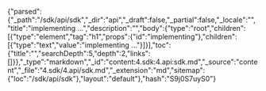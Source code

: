 {"parsed":{"_path":"/sdk/api/sdk","_dir":"api","_draft":false,"_partial":false,"_locale":"","title":"implementing ...","description":"","body":{"type":"root","children":[{"type":"element","tag":"h1","props":{"id":"implementing"},"children":[{"type":"text","value":"implementing ..."}]}],"toc":{"title":"","searchDepth":5,"depth":2,"links":[]}},"_type":"markdown","_id":"content:4.sdk:4.api:sdk.md","_source":"content","_file":"4.sdk/4.api/sdk.md","_extension":"md","sitemap":{"loc":"/sdk/api/sdk"},"layout":"default"},"hash":"S9j0S7uyS0"}